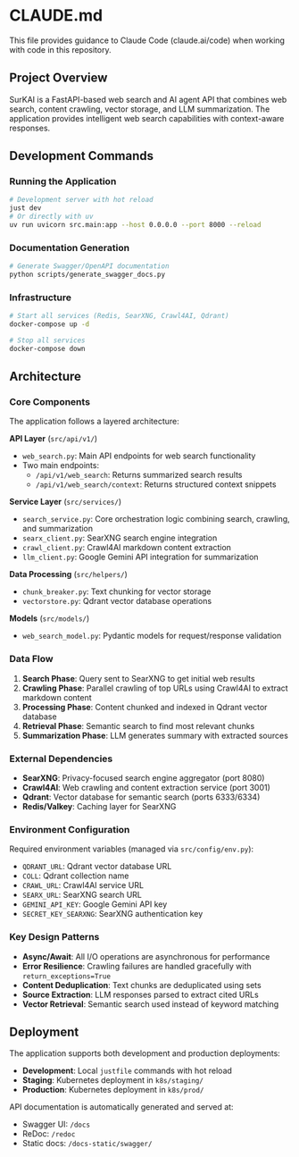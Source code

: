 # CLAUDE.md

This file provides guidance to Claude Code (claude.ai/code) when working with code in this repository.

## Project Overview

SurKAI is a FastAPI-based web search and AI agent API that combines web search, content crawling, vector storage, and LLM summarization. The application provides intelligent web search capabilities with context-aware responses.

## Development Commands

### Running the Application
```bash
# Development server with hot reload
just dev
# Or directly with uv
uv run uvicorn src.main:app --host 0.0.0.0 --port 8000 --reload
```

### Documentation Generation
```bash
# Generate Swagger/OpenAPI documentation
python scripts/generate_swagger_docs.py
```

### Infrastructure
```bash
# Start all services (Redis, SearXNG, Crawl4AI, Qdrant)
docker-compose up -d

# Stop all services
docker-compose down
```

## Architecture

### Core Components

The application follows a layered architecture:

**API Layer** (`src/api/v1/`)
- `web_search.py`: Main API endpoints for web search functionality
- Two main endpoints:
  - `/api/v1/web_search`: Returns summarized search results
  - `/api/v1/web_search/context`: Returns structured context snippets

**Service Layer** (`src/services/`)
- `search_service.py`: Core orchestration logic combining search, crawling, and summarization
- `searx_client.py`: SearXNG search engine integration
- `crawl_client.py`: Crawl4AI markdown content extraction
- `llm_client.py`: Google Gemini API integration for summarization

**Data Processing** (`src/helpers/`)
- `chunk_breaker.py`: Text chunking for vector storage
- `vectorstore.py`: Qdrant vector database operations

**Models** (`src/models/`)
- `web_search_model.py`: Pydantic models for request/response validation

### Data Flow

1. **Search Phase**: Query sent to SearXNG to get initial web results
2. **Crawling Phase**: Parallel crawling of top URLs using Crawl4AI to extract markdown content
3. **Processing Phase**: Content chunked and indexed in Qdrant vector database
4. **Retrieval Phase**: Semantic search to find most relevant chunks
5. **Summarization Phase**: LLM generates summary with extracted sources

### External Dependencies

- **SearXNG**: Privacy-focused search engine aggregator (port 8080)
- **Crawl4AI**: Web crawling and content extraction service (port 3001)
- **Qdrant**: Vector database for semantic search (ports 6333/6334)
- **Redis/Valkey**: Caching layer for SearXNG

### Environment Configuration

Required environment variables (managed via `src/config/env.py`):
- `QDRANT_URL`: Qdrant vector database URL
- `COLL`: Qdrant collection name
- `CRAWL_URL`: Crawl4AI service URL
- `SEARX_URL`: SearXNG search URL
- `GEMINI_API_KEY`: Google Gemini API key
- `SECRET_KEY_SEARXNG`: SearXNG authentication key

### Key Design Patterns

- **Async/Await**: All I/O operations are asynchronous for performance
- **Error Resilience**: Crawling failures are handled gracefully with `return_exceptions=True`
- **Content Deduplication**: Text chunks are deduplicated using sets
- **Source Extraction**: LLM responses parsed to extract cited URLs
- **Vector Retrieval**: Semantic search used instead of keyword matching

## Deployment

The application supports both development and production deployments:

- **Development**: Local `justfile` commands with hot reload
- **Staging**: Kubernetes deployment in `k8s/staging/`
- **Production**: Kubernetes deployment in `k8s/prod/`

API documentation is automatically generated and served at:
- Swagger UI: `/docs`
- ReDoc: `/redoc`
- Static docs: `/docs-static/swagger/`